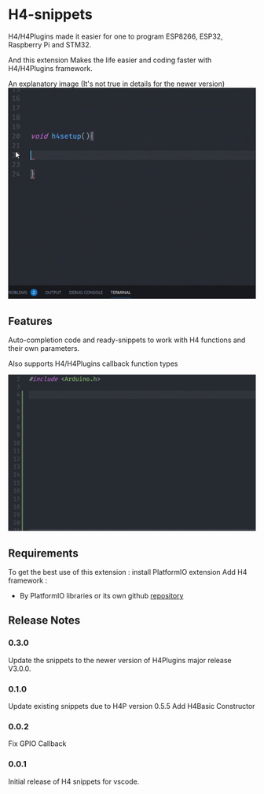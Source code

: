 # H4-snippets

H4/H4Plugins made it easier for one to program ESP8266, ESP32, Raspberry Pi and STM32.

And this extension Makes the life easier and coding faster with H4/H4Plugins framework.


An explanatory image (It's not true in details for the newer version)
![H4 Workflow](images/H4-Snippets.gif)

## Features

Auto-completion code and ready-snippets to work with H4 functions and their own parameters.

Also supports H4/H4Plugins callback function types

![H4P Basics Snippets](images/H4PBasics-Snippets.gif)

## Requirements

To get the best use of this extension :
install PlatformIO extension
Add H4 framework : 
- By PlatformIO libraries or its own github [repository](https://github.com/philbowles/H4)


## Release Notes
### 0.3.0 
Update the snippets to the newer version of H4Plugins major release V3.0.0.  

### 0.1.0
Update existing snippets due to H4P version 0.5.5
Add H4Basic Constructor

### 0.0.2
Fix GPIO Callback

### 0.0.1
Initial release of H4 snippets for vscode.
